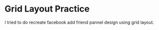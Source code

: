 # Grid Layout Practice

I tried to do recreate facebook add friend pannel design using grid layout.
